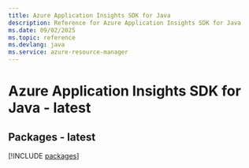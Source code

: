 ```yaml
---
title: Azure Application Insights SDK for Java
description: Reference for Azure Application Insights SDK for Java
ms.date: 09/02/2025
ms.topic: reference
ms.devlang: java
ms.service: azure-resource-manager
---
```

# Azure Application Insights SDK for Java - latest
## Packages - latest
[!INCLUDE [packages](application-insights-index.md)]